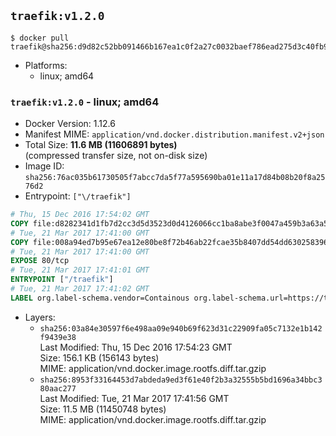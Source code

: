 ## `traefik:v1.2.0`

```console
$ docker pull traefik@sha256:d9d82c52bb091466b167ea1c0f2a27c0032baef786ead275d3c40fb9e4759aaa
```

-	Platforms:
	-	linux; amd64

### `traefik:v1.2.0` - linux; amd64

-	Docker Version: 1.12.6
-	Manifest MIME: `application/vnd.docker.distribution.manifest.v2+json`
-	Total Size: **11.6 MB (11606891 bytes)**  
	(compressed transfer size, not on-disk size)
-	Image ID: `sha256:76ac035b61730505f7abcc7da5f77a595690ba01e11a17d84b08b20f8a2576d2`
-	Entrypoint: `["\/traefik"]`

```dockerfile
# Thu, 15 Dec 2016 17:54:02 GMT
COPY file:d8282341d1fb7d2cc3d5d3523d0d4126066cc1ba8abe3f0047a459b3a63a5653 in /etc/ssl/certs/ 
# Tue, 21 Mar 2017 17:41:00 GMT
COPY file:008a94ed7b95e67ea12e80be8f72b46ab22fcae35b8407dd54dd630258396b47 in / 
# Tue, 21 Mar 2017 17:41:00 GMT
EXPOSE 80/tcp
# Tue, 21 Mar 2017 17:41:01 GMT
ENTRYPOINT ["/traefik"]
# Tue, 21 Mar 2017 17:41:02 GMT
LABEL org.label-schema.vendor=Containous org.label-schema.url=https://traefik.io org.label-schema.name=Traefik org.label-schema.description=A modern reverse-proxy org.label-schema.version=v1.2.0 org.label-schema.docker.schema-version=1.0
```

-	Layers:
	-	`sha256:03a84e30597f6e498aa09e940b69f623d31c22909fa05c7132e1b142f9439e38`  
		Last Modified: Thu, 15 Dec 2016 17:54:23 GMT  
		Size: 156.1 KB (156143 bytes)  
		MIME: application/vnd.docker.image.rootfs.diff.tar.gzip
	-	`sha256:8953f33164453d7abdeda9ed3f61e40f2b3a32555b5bd1696a34bbc380aac277`  
		Last Modified: Tue, 21 Mar 2017 17:41:56 GMT  
		Size: 11.5 MB (11450748 bytes)  
		MIME: application/vnd.docker.image.rootfs.diff.tar.gzip

